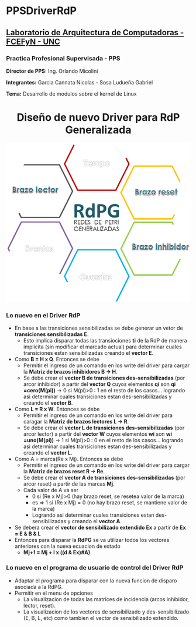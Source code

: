 # PPSDriverRdP

## [Laboratorio de Arquitectura de Computadoras - FCEFyN - UNC](http://computacion.efn.uncor.edu/lac)

### Practica Profesional Supervisada - PPS

  **Director de PPS:** Ing. Orlando Micolini
  
  **Integrantes:** Garcia Cannata Nicolas - Sosa Ludueña Gabriel
  
  **Tema:** Desarrollo de modulos sobre el kernel de Linux
  

<h1 align="center" >Diseño de nuevo Driver para RdP Generalizada</h1>
<p align="center">
 
<img src="https://github.com/gslAgile/PPSDriverRdP/blob/master/modulo_RdPG/intro2_RdPG.png" title="Intro RdP Generalizada">
<div align="center"></div>
 
</p>


### **Lo nuevo en el Driver RdP**
* En base a las transiciones sensibilizadas se debe generar un vetor de **transiciones sensibilizadas E**.
  - Esto implica disparar todas las transiociones **ti** de la RdP de manera implicita (sin modificar el marcado actual) para determinar
  cuales transiciones estan sensibilizadas creando el **vector E**.
* Como **B = H x Q**. Entonces se debe
  - Permitir el ingreso de un comando en los write del driver para cargar la **Matriz de brazos inhibidores B -> H**.
  - Se debe crear el **vector B de transiciones des-sensibilizadas** (por arcor inhibidor) a partir del **vector Q** cuyos elementos **qi**
  son **qi =cero(M(pi))** -> 0 si M(pi)>0 : 1 en el resto de los casos... logrando asi determinar cuales transiciones estan
  des-sensibilizadas y creando el **vector B**.
* Como **L = R x W**. Entonces se debe
  - Permitir el ingreso de un comando en los write del driver para caragar la **Matriz de brazos lectores L -> R**.
  - Se debe crear el **vector L de transiciones des-sensibilizadas** (por arcor lector) a partir del **vector W** cuyos elementos **wi**
  son **wi =uno(M(pi))** -> 1 si M(pi)>0 : 0 en el resto de los casos... logrando asi determinar cuales transiciones estan
  des-sensibilizadas y creando el **vector L**.
* Como A = marca(Re x Mj). Entonces se debe
  - Permitir el ingreso de un comando en los write del driver para cargar la **Matriz de brazos reset R -> Re**.
  - Se debe crear el **vector A de transiciones des-sensibilizadas** (por arcor reset) a partir de las marcas **Mj**.
  - Cada valor de A va ser 
     - 0 si (Re x Mj)>0 (hay brazo reset, se resetea valor de la marca)
     - es => 1 si (Re x Mj) = 0 (no hay brazo reset, se mantiene valor de la marca) 
     - Logrando asi determinar cuales transiciones estan des-sensibilizadas y creando el **vector A**.
* Se debera crear el **vector de sensibilizado extendido Ex** a partir de **Ex = E & B & L**
* Entonces para disparar la **RdPG** se va utilizar todos los vectores anteriores con la nueva ecuacion de estado
  - **Mj+1 = Mj + I x ((d & Ex)#A)**
  
### **Lo nuevo en el programa de usuario de control del Driver RdP**
* Adaptar el programa para disparar con la nueva funcion de disparo asociada a la RdPG.
* Permitir en el menu de opciones
   - La visualizacion de todas las matrices de incidencia (arcos inhibidor, lector, reset).
   - La visualizacion de los vectores de sensibilizado y des-sensibilizado (E, B, L, etc) como tambien el vector de sensibilizado extendido.
